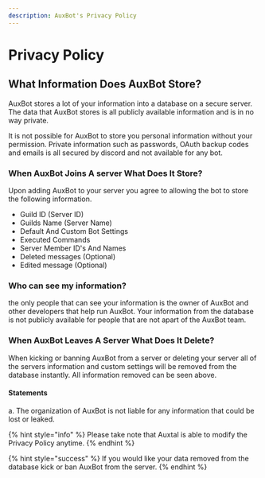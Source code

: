 ```yaml
---
description: AuxBot's Privacy Policy
---
```


# Privacy Policy

## What Information Does AuxBot Store? <a id="what-information-does-auxbot-store"></a>

AuxBot stores a lot of your information into a database on a secure server. The data that AuxBot stores is all publicly available information and is in no way private.

It is not possible for AuxBot to store you personal information without your permission. Private information such as passwords, OAuth backup codes and emails is all secured by discord and not available for any bot.

### When AuxBot Joins A server What Does It Store? <a id="when-auxbot-joins-a-server-what-does-it-store"></a>

Upon adding AuxBot to your server you agree to allowing the bot to store the following information.

* Guild ID \(Server ID\)
* Guilds Name \(Server Name\)
* Default And Custom Bot Settings
* Executed Commands
* Server Member ID's And Names
* Deleted messages \(Optional\)
* Edited message \(Optional\)

### Who can see my information? <a id="who-can-see-my-information"></a>

the only people that can see your information is the owner of AuxBot and other developers that help run AuxBot. Your information from the database is not publicly available for people that are not apart of the AuxBot team.

### When AuxBot Leaves A Server What Does It Delete? <a id="when-auxbot-leaves-a-server-what-does-it-delete"></a>

When kicking or banning AuxBot from a server or deleting your server all of the servers information and custom settings will be removed from the database instantly. All information removed can be seen above.



#### Statements

a. The organization of AuxBot is not liable for any information that could be lost or leaked.



{% hint style="info" %}
Please take note that Auxtal is able to modify the Privacy Policy anytime.
{% endhint %}

{% hint style="success" %}
If you would like your data removed from the database kick or ban AuxBot from the server.
{% endhint %}

